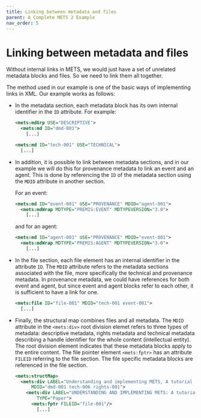 ```yaml
---
title: Linking between metadata and files
parent: A Complete METS 2 Example
nav_order: 5
---
```

# Linking between metadata and files

Without internal links in METS, we would just have a set of unrelated metadata blocks and files. So we need to link them all together.

The method used in our example is one of the basic ways of implementing links in XML. Our example works as follows:

- In the metadata section, each metadata block has its own internal identifier in the `ID` attribute. For example:
  ```xml
  <mets:mdGrp USE="DESCRIPTIVE">
    <mets:md ID="dmd-001">
      [...]
  ```
  ```xml
  <mets:md ID="tech-001" USE="TECHNICAL">
    [...]
  ```

- In addition, it is possible to link between metadata sections, and in our example we will do this for provenance metadata to link an event and an agent. This is done by referencing the `ID` of the metadata section using the `MDID` attribute in another section.

  For an event:

  ```xml
  <mets:md ID="event-001" USE="PROVENANCE" MDID="agent-001">
    <mets:mdWrap MDTYPE="PREMIS:EVENT" MDTYPEVERSION="3.0">
      [...]
  ```

  and for an agent:

  ```xml
  <mets:md ID="agent-001" USE="PROVENANCE" MDID="event-001">
    <mets:mdWrap MDTYPE="PREMIS:AGENT" MDTYPEVERSION="3.0">
      [...]
  ```
    
- In the file section, each file element has an internal identifier in the attribute `ID`. The `MDID` attribute refers to the metadata sections associated with the file, more specifically the technical and provenance metadata. In provenance metadata, we could have references for both event and agent, but since event and agent blocks refer to each other, it is sufficient to have a link for one.

  ```xml
  <mets:file ID="file-001" MDID="tech-001 event-001">
    [...]
  ```

- Finally, the structural map combines files and all metadata. The `MDID` attribute in the `<mets:div>` root division elemet refers to three types of metadata: descriptive metadata, rights metadata and technical metadata describing a handle identifier for the whole content (intellectual entity). The root division element indicates that these metadata blocks apply to the entire content. The file pointer element `<mets:fptr>` has an attribute `FILEID` referring to the file section. The file specific metadata blocks are referenced in the file section.

  ```xml
  <mets:structMap>
    <mets:div LABEL="Understanding and implementing METS, A tutorial focused on METS 2"
        MDID="dmd-001 tech-006 rights-001">
      <mets:div LABEL="UNDERSTANDING AND IMPLEMENTING METS: A tutorial focused on METS 2"
          TYPE="Paper">
        <mets:fptr FILEID="file-001"/>
          [...]
  ```

